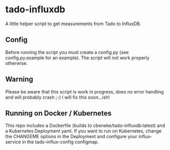 # tado-influxdb
A little helper script to get measurements from Tado to InfluxDB.

## Config
Before running the script you must create a config.py (see config.py.example
for an example). The script will not work properly otherwise.

## Warning
Please be aware that this script is work in progress, does no error handling
and will probably crash ;-) I will fix this soon...ish!

## Running on Docker / Kubernetes
This repo includes a Dockerfile (builds to cbeneke/tado-influxdb:latest) and a
Kubernetes Deployment yaml. If you want to run on Kubernetes, change the
CHANGEME options in the Deployment and configure your influx-service in the
tado-influx-config configmap.
